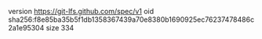 version https://git-lfs.github.com/spec/v1
oid sha256:f8e85ba35b5f1db1358367439a70e8380b1690925ec76237478486c2a1e95304
size 334
